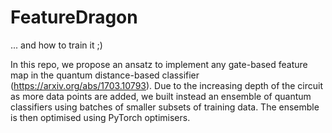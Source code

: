 # FeatureDragon
... and how to train it ;)


In this repo, we propose an ansatz to implement any gate-based feature map in the quantum distance-based classifier (https://arxiv.org/abs/1703.10793). Due to the increasing depth of the circuit as more data points are added, we built instead an ensemble of quantum classifiers using batches of smaller subsets of training data. The ensemble is then optimised using PyTorch optimisers. 
